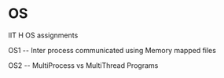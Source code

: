 # OS
IIT H OS assignments

OS1 -- Inter process communicated using Memory mapped files

OS2 -- MultiProcess vs MultiThread Programs 
